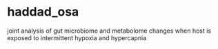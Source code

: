 # haddad_osa
joint analysis of gut microbiome and metabolome changes when host is exposed to intermittent hypoxia and hypercapnia
